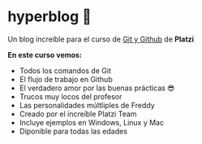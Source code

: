 # hyperblog 💚
Un blog increíble para el curso de [Git y Github](https://platzi.com/cursos/git-github/) de **Platzi**

**En este curso vemos:**
* Todos los comandos de Git
* El flujo de trabajo en Github
* El verdadero amor por las buenas prácticas 😎
* Trucos muy locos del profesor
* Las personalidades múltliples de Freddy
* Creado por el increíble Platzi Team
* Incluye ejemplos en Windows, Linux y Mac
* Diponible para todas las edades
